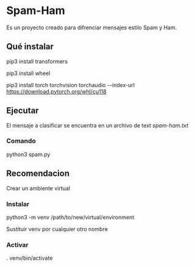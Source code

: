 # Spam-Ham

Es un proyecto creado para difrenciar mensajes estilo Spam y Ham.

## Qué instalar

pip3 install transformers

pip3 install wheel

pip3 install torch torchvision torchaudio --index-url https://download.pytorch.org/whl/cu118

## Ejecutar

El mensaje a clasificar se encuentra en un archivo de text *spam-ham.txt*

### Comando

python3 spam.py

## Recomendacion

Crear un ambiente virtual

### Instalar

python3 -m venv /path/to/new/virtual/environment

Sustituir venv por cualquier otro nombre

### Activar

. venv/bin/activate

